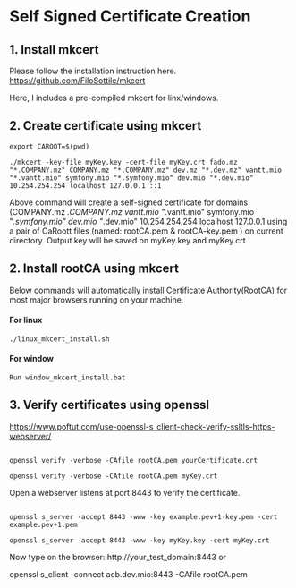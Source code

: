 # Self Signed Certificate Creation

## 1. Install mkcert 

Please follow the installation instruction here. 
https://github.com/FiloSottile/mkcert

Here, I includes a pre-compiled mkcert for linx/windows.


## 2. Create certificate using mkcert

```
export CAROOT=$(pwd)

./mkcert -key-file myKey.key -cert-file myKey.crt fado.mz "*.COMPANY.mz" COMPANY.mz "*.COMPANY.mz" dev.mz "*.dev.mz" vantt.mio "*.vantt.mio" symfony.mio "*.symfony.mio" dev.mio "*.dev.mio" 10.254.254.254 localhost 127.0.0.1 ::1

```

Above command will create a self-signed certificate for domains (COMPANY.mz *.COMPANY.mz vantt.mio "*.vantt.mio" symfony.mio "*.symfony.mio" dev.mio "*.dev.mio" 10.254.254.254 localhost 127.0.0.1 using a pair of CaRoott files (named: rootCA.pem & rootCA-key.pem ) on current directory. Output key will be saved on myKey.key and myKey.crt

## 2. Install rootCA using mkcert

Below commands will automatically install Certificate Authority(RootCA) for most major browsers running on your machine.

#### For linux

```
./linux_mkcert_install.sh
```


#### For window

```
Run window_mkcert_install.bat
```

## 3. Verify certificates using openssl
https://www.poftut.com/use-openssl-s_client-check-verify-ssltls-https-webserver/

```

openssl verify -verbose -CAfile rootCA.pem yourCertificate.crt

openssl verify -verbose -CAfile rootCA.pem myKey.crt

```

Open a webserver listens at port 8443 to verify the certificate.

```

openssl s_server -accept 8443 -www -key example.pev+1-key.pem -cert example.pev+1.pem 

openssl s_server -accept 8443 -www -key myKey.key -cert myKey.crt 

```

Now type on the browser: http://your_test_domain:8443
or

openssl s_client -connect acb.dev.mio:8443 -CAfile rootCA.pem